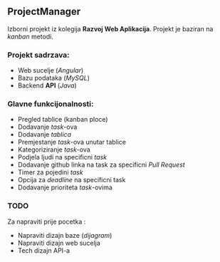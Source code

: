 ## ProjectManager

Izborni projekt iz kolegija **Razvoj Web Aplikacija**.
Projekt je baziran na *kanban* metodi.

### Projekt sadrzava:
 * Web sucelje (*Angular*)
 * Bazu podataka (*MySQL*)
 * Backend **API** (*Java*)

### Glavne funkcijonalnosti:
* Pregled tablice (kanban ploce)
* Dodavanje *task*-ova
* Dodavanje *tablica*
* Premjestanje *task*-ova unutar tablice
* Kategoriziranje *task*-ova
* Podjela ljudi na specificni *task*
* Dodavanje github linka na task za specificni *Pull Request*
* Timer za pojedini *task*
* Opcija za *deadline* na specificni task
* Dodavanje prioriteta *task*-ovima


### TODO
Za napraviti prije pocetka :
* Napraviti dizajn baze (*dijagram*)
* Napraviti dizajn web sucelja
* Tech dizajn API-a
